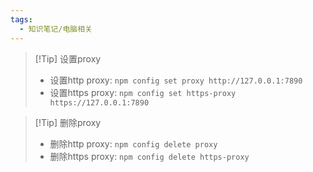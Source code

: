 ```yaml
---
tags:
  - 知识笔记/电脑相关
---
```

>[!Tip] 设置proxy
>- 设置http proxy: `npm config set proxy http://127.0.0.1:7890`
>- 设置https proxy: `npm config set https-proxy https://127.0.0.1:7890`

>[!Tip] 删除proxy
>- 删除http proxy: `npm config delete proxy`
>- 删除https proxy: `npm config delete https-proxy`


